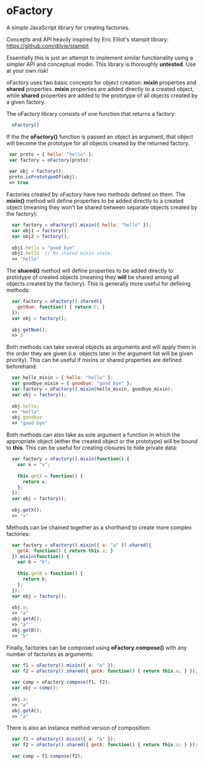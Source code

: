 oFactory
========

A simple JavaScript library for creating factories.

Concepts and API heavily inspired by Eric Elliot's stampit library: https://github.com/dilvie/stampit

Essentially this is just an attempt to implement similar functionality using a simpler API and conceptual model. This
library is thoroughly **untested**. Use at your own risk!


oFactory uses two basic concepts for object creation: **mixin** properties and **shared** properties. **mixin** properties
are added directly to a created object, while **shared** properties are added to the prototype of all objects created
by a given factory.

The oFactory library consists of one function that returns a factory: 
```JavaScript
  oFactory()
```

If the the **oFactory()** function is passed an object as argument, that object will become the prototype for all objects
created by the returned factory.
```JavaScript
 var proto = { hello: "hello" };
 var factory = oFactory(proto);
 
 var obj = factory();
 proto.isPrototypeOf(obj);
 => true
```

Factories created by oFactory have two methods defined on them. The **mixin()** method will define properties to be 
added directly to a created object (meaning they won't be shared between separate objects created by the factory):
```JavaScript
  var factory = oFactory().mixin({ hello: "hello" });
  var obj1 = factory();
  var obj2 = factory();
  
  obj1.hello = "good bye"
  obj2.hello  // No shared mixin state.
  => "hello"
```  

The **shared()** method will define properties to be added directly to prototype of created objects 
(meaning they **will** be shared among all objects created by the factory). This is generally more useful
for defining methods:
```JavaScript
  var factory = oFactory().shared({
    getNum: function() { return 5; }
  });
  var obj = factory();
  
  obj.getNum(); 
  => 5
```  

Both methods can take several objects as arguments and will apply them in the order they are given
(i.e. objects later in the argument list will be given priority). This can be useful if mixins or 
shared properties are defined beforehand:
```JavaScript
  var hello_mixin = { hello: "hello" };
  var goodbye_mixin = { goodbye: "good bye" };
  var factory = oFactory().mixin(hello_mixin, goodbye_mixin);
  var obj = factory();
  
  obj.hello; 
  => "hello"
  obj.goodbye
  => "good bye"
```  

Both methods can also take as sole argument a function in which the appropriate object (either the created object
or the prototype) will be bound to **this**. This can be useful for creating closures to hide private data:
```JavaScript
  var factory = oFactory().mixin(function() {
    var x = "x";
    
    this.getX = function() {
      return x;
    };
  });
  var obj = factory();
  
  obj.getX();
  => "x"
```

Methods can be chained together as a shorthand to create more complex factories:
```JavaScript
  var factory = oFactory().mixin({ a: "a" }).shared({
    getA: function() { return this.a; }
  }).mixin(function() {
    var b = "b";
    
    this.getB = function() {
      return b;
    };
  });
  var obj = factory();
  
  obj.a;
  => "a"
  obj.getA();
  => "a"
  obj.getB();
  => "b"
```

Finally, factories can be composed using **oFactory.compose()** with any number of 
factories as arguments:
```JavaScript
  var f1 = oFactory().mixin({ a: "a" });
  var f2 = oFactory().shared({ getA: function() { return this.a; } });
  
  var comp = oFactory.compose(f1, f2);
  var obj = comp();
  
  obj.a;
  => "a"
  obj.getA();
  => "a"
```

There is also an instance method version of composition:
```JavaScript
  var f1 = oFactory().mixin({ a: "a" });
  var f2 = oFactory().shared({ getA: function() { return this.a; } });
  
  var comp = f1.compose(f2);
```
